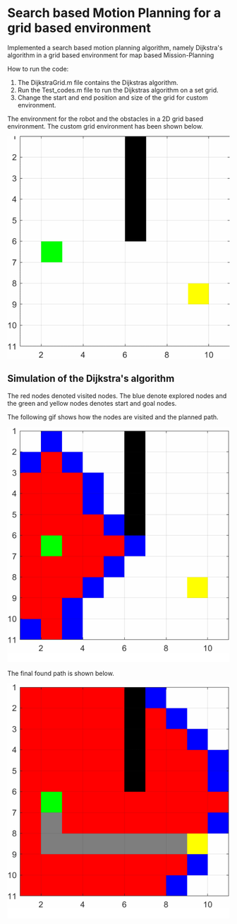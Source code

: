 #  Search based Motion Planning for a grid based environment
Implemented a search based motion planning algorithm, namely Dijkstra's algorithm in a grid based environment for map based Mission-Planning

How to run the code:
1. The DijkstraGrid.m file contains the Dijkstras algorithm.
2. Run the Test_codes.m file to run the Dijkstras algorithm on a set grid.
3. Change the start and end position and size of the grid for custom environment.

The environment for the robot and the obstacles in a 2D grid based environment.
The custom grid environment has been shown below.

![2D Environment with start and goal](./initial.gif)


## Simulation of the Dijkstra's algorithm
The red nodes denoted visited nodes. The blue denote explored nodes and the green and yellow nodes denotes start and goal nodes.

The following gif shows how the nodes are visited and the planned path.

![Dijkstra's Algo](./djikstragif.gif)

The final found path is shown below.

![Found path](./final.gif)

